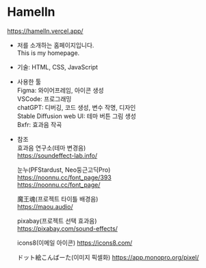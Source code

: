 # Hamelln

https://hamelln.vercel.app/

- 저를 소개하는 홈페이지입니다.  
  This is my homepage.

- 기술: HTML, CSS, JavaScript

- 사용한 툴  
  Figma: 와이어프레임, 아이콘 생성  
  VSCode: 프로그래밍  
  chatGPT: 디버깅, 코드 생성, 변수 작명, 디자인  
  Stable Diffusion web UI: 테마 버튼 그림 생성  
  Bxfr: 효과음 작곡

- 참조  
  효과음 연구소(테마 변경음)  
  https://soundeffect-lab.info/

  눈누(PFStardust, Neo둥근고딕Pro)  
  https://noonnu.cc/font_page/393  
  https://noonnu.cc/font_page/

  魔王魂(프로젝트 타이틀 배경음)  
  https://maou.audio/

  pixabay(프로젝트 선택 효과음)  
  https://pixabay.com/sound-effects/

  icons8(이메일 아이콘)
  https://icons8.com/

  ドット絵こんばーた(이미지 픽셀화)
  https://app.monopro.org/pixel/
